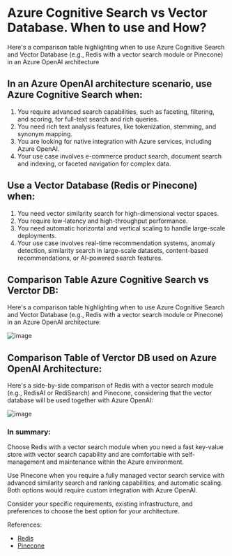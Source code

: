 # Azure Cognitive Search vs Vector Database. When to use and How? #

Here's a comparison table highlighting when to use Azure Cognitive Search and Vector Database (e.g., Redis with a vector search module or Pinecone) in an Azure OpenAI architecture

## In an Azure OpenAI architecture scenario, use Azure Cognitive Search when: ##

1. You require advanced search capabilities, such as faceting, filtering, and scoring, for full-text search and rich queries.
2. You need rich text analysis features, like tokenization, stemming, and synonym mapping.
3. You are looking for native integration with Azure services, including Azure OpenAI.
4. Your use case involves e-commerce product search, document search and indexing, or faceted navigation for complex data.

## Use a Vector Database (Redis or Pinecone) when: ##

1. You need vector similarity search for high-dimensional vector spaces.
2. You require low-latency and high-throughput performance.
3. You need automatic horizontal and vertical scaling to handle large-scale deployments.
4. Your use case involves real-time recommendation systems, anomaly detection, similarity search in large-scale datasets, content-based recommendations, or AI-powered search features.

## Comparison Table Azure Cognitive Search vs Verctor DB: ##

Here's a comparison table highlighting when to use Azure Cognitive Search and Vector Database (e.g., Redis with a vector search module or Pinecone) in an Azure OpenAI architecture:

![image](https://user-images.githubusercontent.com/13455341/236362911-86e68202-78ec-4874-a3ca-c927ca541b5b.png)

## Comparison Table of Verctor DB used on Azure OpenAI Architecture: ##

Here's a side-by-side comparison of Redis with a vector search module (e.g., RedisAI or RediSearch) and Pinecone, considering that the vector database will be used together with Azure OpenAI:

![image](https://user-images.githubusercontent.com/13455341/236362979-f449fc12-847a-4f7a-883d-65275be73ece.png)

### In summary: ###

Choose Redis with a vector search module when you need a fast key-value store with vector search capability and are comfortable with self-management and maintenance within the Azure environment. 

Use Pinecone when you require a fully managed vector search service with advanced similarity search and ranking capabilities, and automatic scaling. Both options would require custom integration with Azure OpenAI. 

Consider your specific requirements, existing infrastructure, and preferences to choose the best option for your architecture. 


References:

- [Redis](https://redis.com/blog/rediscover-redis-for-vector-similarity-search/#:~:text=RediSearch%20is%20a%20Redis%20module%20that%20provides%20query,vector%20data%20stored%20as%20BLOBs%20in%20Redis%20hashes)
- [Pinecone](https://docs.pinecone.io/docs/overview)

